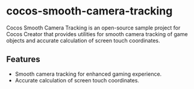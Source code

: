 # cocos-smooth-camera-tracking

Cocos Smooth Camera Tracking is an open-source sample project for Cocos Creator that provides utilities for smooth camera tracking of game objects and accurate calculation of screen touch coordinates.

## Features

- Smooth camera tracking for enhanced gaming experience.
- Accurate calculation of screen touch coordinates.